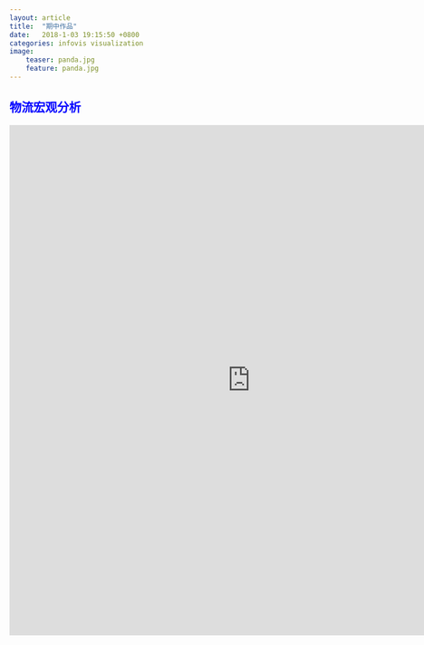 ```yaml
---
layout: article
title:  "期中作品"
date:   2018-1-03 19:15:50 +0800
categories: infovis visualization
image:		
    teaser: panda.jpg		
    feature: panda.jpg
---
```

<div style="background: ##ffffff; color:blue;border-radius:20px">
    <h2>物流宏观分析</h2>  
</div>
<iframe src="https://public.tableau.com/views/_18204/sheet22?:embed=y&:display_count=yes/Dashboard1?:showVizHome=no&:embed=truehttps://public.tableau.com/shared/DJPSG6CX9?:display_count=yes" width="850px" height="900px" frameborder="0"></iframe>
